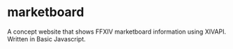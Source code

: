 # marketboard
A concept website that shows FFXIV marketboard information using XIVAPI. Written in Basic Javascript.
